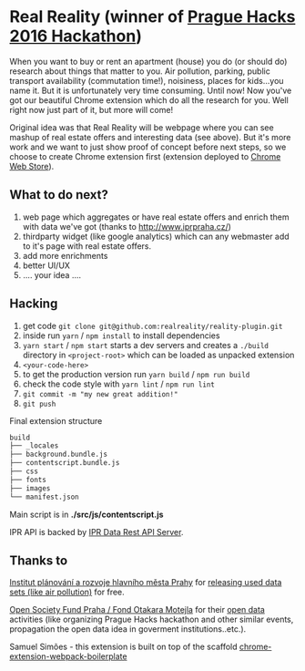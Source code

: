 # Real Reality (winner of [Prague Hacks 2016 Hackathon](http://www.praguehacks.cz/)) 

When you want to buy or rent an apartment (house) you do (or should do) research about things that matter to you. Air pollution, parking, public transport availability (commutation time!), noisiness, places for kids...you name it. But it is unfortunately very time consuming. Until now! Now you've got our beautiful Chrome extension which do all the research for you. Well right now just part of it, but more will come!

Original idea was that Real Reality will be webpage where you can see mashup of real estate offers and interesting data (see above). But it's more work and we want to just show proof of concept before next steps, so we choose to create Chrome extension first (extension deployed to [Chrome Web Store](https://chrome.google.com/webstore/detail/real-reality/obkcimklomeknmfjmglfggenjijioenj?utm_source=gmail)).

## What to do next?

1. web page which aggregates or have real estate offers and enrich them with data we've got (thanks to http://www.iprpraha.cz/)
1. thirdparty widget (like google analytics) which can any webmaster add to it's page with real estate offers.
1. add more enrichments
1. better UI/UX
1. .... your idea ....

## Hacking

1. get code `git clone git@github.com:realreality/reality-plugin.git`
1. inside run `yarn` / `npm install` to install dependencies
1. `yarn start` / `npm start` starts a dev servers and creates a `./build` directory in `<project-root>` which can be loaded as unpacked extension
1. `<your-code-here>`
1. to get the production version run `yarn build` / `npm run build`
1. check the code style with `yarn lint` / `npm run lint`
1. `git commit -m "my new great addition!"`
1. `git push`

Final extension structure
```bash
build
├── _locales
├── background.bundle.js
├── contentscript.bundle.js
├── css
├── fonts
├── images
└── manifest.json
```
Main script is in **./src/js/contentscript.js**

IPR API is backed by [IPR Data Rest API Server](https://github.com/realreality/reality-backend).

## Thanks to

[Institut plánování a rozvoje hlavního města Prahy](http://www.iprpraha.cz/) for [releasing used data sets (like air pollution)](http://www.geoportalpraha.cz/cs/clanek/271/prazska-otevrena-data) for free.

[Open Society Fund Praha / Fond Otakara Motejla](http://www.otevrenadata.cz/) for their [open data](https://en.wikipedia.org/wiki/Open_data) activities (like organizing Prague Hacks hackathon and other similar events, propagation the open data idea in goverment institutions..etc.). 

 Samuel Simões - this extension is built on top of the scaffold [chrome-extension-webpack-boilerplate](https://github.com/samuelsimoes/chrome-extension-webpack-boilerplate)




